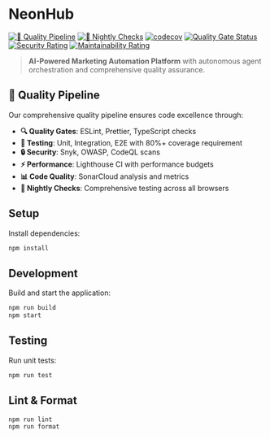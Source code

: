 # NeonHub

[![🚀 Quality Pipeline](https://github.com/neonhub/neonhub/actions/workflows/ci.yml/badge.svg)](https://github.com/neonhub/neonhub/actions/workflows/ci.yml)
[![🌙 Nightly Checks](https://github.com/neonhub/neonhub/actions/workflows/nightly.yml/badge.svg)](https://github.com/neonhub/neonhub/actions/workflows/nightly.yml)
[![codecov](https://codecov.io/gh/neonhub/neonhub/branch/main/graph/badge.svg)](https://codecov.io/gh/neonhub/neonhub)
[![Quality Gate Status](https://sonarcloud.io/api/project_badges/measure?project=neonhub_neonhub&metric=alert_status)](https://sonarcloud.io/summary/new_code?id=neonhub_neonhub)
[![Security Rating](https://sonarcloud.io/api/project_badges/measure?project=neonhub_neonhub&metric=security_rating)](https://sonarcloud.io/summary/new_code?id=neonhub_neonhub)
[![Maintainability Rating](https://sonarcloud.io/api/project_badges/measure?project=neonhub_neonhub&metric=sqale_rating)](https://sonarcloud.io/summary/new_code?id=neonhub_neonhub)

> **AI-Powered Marketing Automation Platform** with autonomous agent orchestration and comprehensive quality assurance.

## 🚀 Quality Pipeline

Our comprehensive quality pipeline ensures code excellence through:

- **🔍 Quality Gates**: ESLint, Prettier, TypeScript checks
- **🧪 Testing**: Unit, Integration, E2E with 80%+ coverage requirement
- **🔒 Security**: Snyk, OWASP, CodeQL scans
- **⚡ Performance**: Lighthouse CI with performance budgets
- **📊 Code Quality**: SonarCloud analysis and metrics
- **🌙 Nightly Checks**: Comprehensive testing across all browsers

## Setup

Install dependencies:

```bash
npm install
```

## Development

Build and start the application:

```bash
npm run build
npm start
```

## Testing

Run unit tests:

```bash
npm run test
```

## Lint & Format

```bash
npm run lint
npm run format
```
